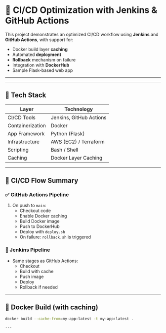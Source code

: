 # 🚀 CI/CD Optimization with Jenkins & GitHub Actions

This project demonstrates an optimized CI/CD workflow using **Jenkins** and **GitHub Actions**, with support for:

- Docker build layer **caching**
- Automated **deployment**
- **Rollback** mechanism on failure
- Integration with **DockerHub**
- Sample Flask-based web app

---

---

## 🧩 Tech Stack

| Layer            | Technology                |
|------------------|---------------------------|
| CI/CD Tools      | Jenkins, GitHub Actions   |
| Containerization | Docker                    |
| App Framework    | Python (Flask)            |
| Infrastructure   | AWS (EC2) / Terraform     |
| Scripting        | Bash / Shell              |
| Caching          | Docker Layer Caching      |

---

## 🔄 CI/CD Flow Summary

### ✅ GitHub Actions Pipeline

1. On push to `main`:
   - Checkout code
   - Enable Docker caching
   - Build Docker image
   - Push to DockerHub
   - Deploy with `deploy.sh`
   - On failure: `rollback.sh` is triggered

### 🔧 Jenkins Pipeline

- Same stages as GitHub Actions:
  - Checkout
  - Build with cache
  - Push image
  - Deploy
  - Rollback if needed

---

## 🐳 Docker Build (with caching)

```bash
docker build --cache-from=my-app:latest -t my-app:latest .

---




